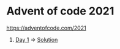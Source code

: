 # Advent of code 2021

https://adventofcode.com/2021

1. [Day 1](https://adventofcode.com/2021/day/1) ⇒ [Solution](src/Advent/Door1.purs)
